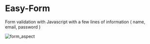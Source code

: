 # Easy-Form
Form validation with Javascript with a few lines of information ( name, email, password )

![form_aspect](https://user-images.githubusercontent.com/72887767/133275312-db251daa-a634-4386-a186-ca3fb73cdf0a.JPG)




